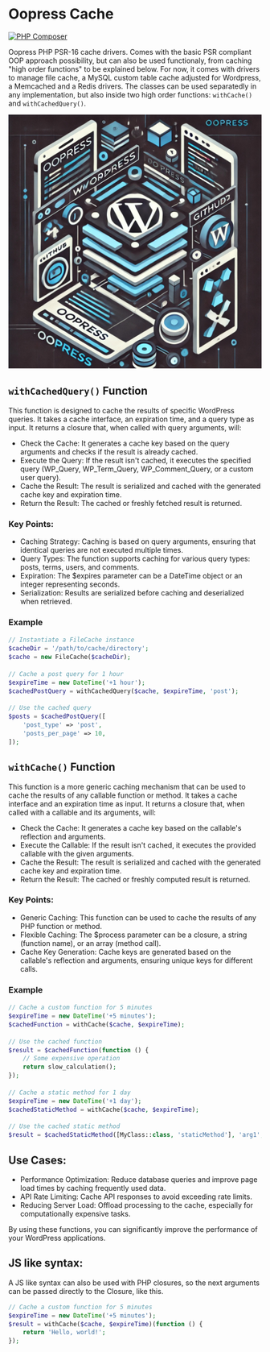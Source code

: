 # Oopress Cache
[![PHP Composer](https://github.com/cmatosbc/oopress-cache/actions/workflows/php.yml/badge.svg)](https://github.com/cmatosbc/oopress-cache/actions/workflows/php.yml)

Oopress PHP PSR-16 cache drivers. Comes with the basic PSR compliant OOP approach possibility, but can also be used functionaly, from caching "high order functions" to be explained below. For now, it comes with drivers to manage file cache, a MySQL custom table cache adjusted for Wordpress, a Memcached and a Redis drivers. The classes can be used separatedly in any implementation, but also inside two high order functions: ```withCache()``` and ```withCachedQuery()```.

![OOPress](https://raw.githubusercontent.com/cmatosbc/oopress-cache/refs/heads/main/img/two.jpg)

## ```withCachedQuery()``` Function

This function is designed to cache the results of specific WordPress queries. It takes a cache interface, an expiration time, and a query type as input. It returns a closure that, when called with query arguments, will:

* Check the Cache: It generates a cache key based on the query arguments and checks if the result is already cached.
* Execute the Query: If the result isn't cached, it executes the specified query (WP_Query, WP_Term_Query, WP_Comment_Query, or a custom user query).
* Cache the Result: The result is serialized and cached with the generated cache key and expiration time.
* Return the Result: The cached or freshly fetched result is returned.

### Key Points:

* Caching Strategy: Caching is based on query arguments, ensuring that identical queries are not executed multiple times.
* Query Types: The function supports caching for various query types: posts, terms, users, and comments.
* Expiration: The $expires parameter can be a DateTime object or an integer representing seconds.
* Serialization: Results are serialized before caching and deserialized when retrieved.

### Example

```php
// Instantiate a FileCache instance
$cacheDir = '/path/to/cache/directory';
$cache = new FileCache($cacheDir);

// Cache a post query for 1 hour
$expireTime = new DateTime('+1 hour');
$cachedPostQuery = withCachedQuery($cache, $expireTime, 'post');

// Use the cached query
$posts = $cachedPostQuery([
    'post_type' => 'post',
    'posts_per_page' => 10,
]);
```

## ```withCache()``` Function

This function is a more generic caching mechanism that can be used to cache the results of any callable function or method. It takes a cache interface and an expiration time as input. It returns a closure that, when called with a callable and its arguments, will:

* Check the Cache: It generates a cache key based on the callable's reflection and arguments.
* Execute the Callable: If the result isn't cached, it executes the provided callable with the given arguments.
* Cache the Result: The result is serialized and cached with the generated cache key and expiration time.
* Return the Result: The cached or freshly computed result is returned.

### Key Points:

* Generic Caching: This function can be used to cache the results of any PHP function or method.
* Flexible Caching: The $process parameter can be a closure, a string (function name), or an array (method call).
* Cache Key Generation: Cache keys are generated based on the callable's reflection and arguments, ensuring unique keys for different calls.

### Example

```php
// Cache a custom function for 5 minutes
$expireTime = new DateTime('+5 minutes');
$cachedFunction = withCache($cache, $expireTime);

// Use the cached function
$result = $cachedFunction(function () {
    // Some expensive operation
    return slow_calculation();
});

// Cache a static method for 1 day
$expireTime = new DateTime('+1 day');
$cachedStaticMethod = withCache($cache, $expireTime);

// Use the cached static method
$result = $cachedStaticMethod([MyClass::class, 'staticMethod'], 'arg1', 'arg2');
```

## Use Cases:

* Performance Optimization: Reduce database queries and improve page load times by caching frequently used data.
* API Rate Limiting: Cache API responses to avoid exceeding rate limits.
* Reducing Server Load: Offload processing to the cache, especially for computationally expensive tasks.

By using these functions, you can significantly improve the performance of your WordPress applications.

## JS like syntax:

A JS like syntax can also be used with PHP closures, so the next arguments can be passed directly to the Closure, like this.

```php
// Cache a custom function for 5 minutes
$expireTime = new DateTime('+5 minutes');
$result = withCache($cache, $expireTime)(function () {
    return 'Hello, world!';
});
```
